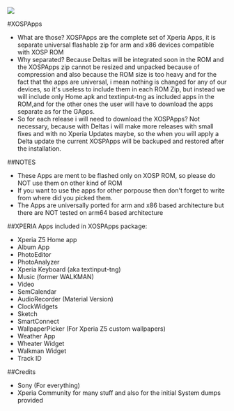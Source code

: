 ![](http://s21.postimg.org/w9nhupo1j/user4968383_pic43635_1391879040.png)


#XOSPApps

  - What are those?
  XOSPApps are the complete set of Xperia Apps, it is separate universal flashable zip for arm and x86 devices compatible with XOSP ROM
  - Why separated?
  Because Deltas will be integrated soon in the ROM and the XOSPApps zip cannot be resized and unpacked because of compression and also because the ROM size is too heavy and for the fact that the apps are universal, i mean nothing is changed for any of our devices, so it's useless to include them in each ROM Zip, but instead we will include only Home.apk and textinput-tng as included apps in the ROM,and for the other ones the user will have to download the apps separate as for the GApps. 
  - So for each release i will need to download the XOSPApps?
  Not necessary, because with Deltas i will make more releases with small fixes and with no Xperia Updates maybe, so the when you will apply a Delta update the current XOSPApps will be backuped and restored after the installation.

##NOTES

  - These Apps are ment to be flashed only on XOSP ROM, so please do NOT use them on other kind of ROM 
  - If you want to use the apps for other porpouse then don't forget to write from where did you picked them.
  - The Apps are universally ported for arm and x86 based architecture but there are NOT tested on arm64 based architecture 

##XPERIA Apps included in XOSPApps package:

  - Xperia Z5 Home app
  - Album App
  - PhotoEditor
  - PhotoAnalyzer
  - Xperia Keyboard (aka textinput-tng)
  - Music (former WALKMAN)
  - Video
  - SemCalendar
  - AudioRecorder (Material Version)
  - ClockWidgets
  - Sketch
  - SmartConnect
  - WallpaperPicker (For Xperia Z5 custom wallpapers)
  - Weather App
  - Wheater Widget
  - Walkman Widget
  - Track ID
  

##Credits

  - Sony (For everything)
  - Xperia Community for many stuff and also for the initial System dumps provided
